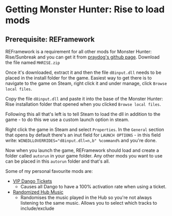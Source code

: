 # Getting Monster Hunter: Rise to load mods

## Prerequisite: REFramework

REFramework is a requirement for all other mods for Monster Hunter: Rise/Sunbreak and you can get it from [praydog's github page](https://github.com/praydog/REFramework-nightly/releases/tag/latest). Download the file named `MHRISE.zip`

Once it's downloaded, extract it and then the file `d8input.dll` needs to be placed in the install folder for the game. Easiest way to get there is to navigate to the game on Steam, right click it and under manage, click `Browse local files`.

Copy the file `d8input.dll` and paste it into the base of the Monster Hunter: Rise installation folder that opened when you clicked `Browse local files`.

Following this all that's left is to tell Steam to load the dll in addition to the game - to do this we use a custom launch option in steam.

Right click the game in Steam and select `Properties`. In the `General` section that opens by default there's an inut field for `LAUNCH OPTIONS` - in this field write: `WINEDLLOVERRIDES="d8input.dll=n,b" %command%` and you're done.

Now when you launch the game, REFramework should load and create a folder called `autorun` in your game folder. Any other mods you want to use can be placed in this `autorun` folder and that's all.

Some of my personal favourite mods are:
* [VIP Dango Tickets](https://www.nexusmods.com/monsterhunterrise/mods/92)
    * Causes all Dango to have a 100% activation rate when using a ticket.
*  [Randomized Hub Music](https://www.nexusmods.com/monsterhunterrise/mods/526)
    * Randomises the music played in the Hub so you're not always listening to the same music. Allows you to select which tracks to include/exclude 
